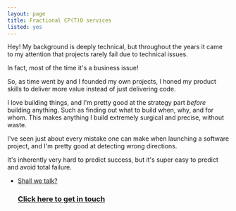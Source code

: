 ```yaml
---
layout: page
title: Fractional CP(T)O services
listed: yes
---
```

Hey! My background is deeply technical, but throughout the years it came to my attention that projects rarely fail due to technical issues. 

In fact, most of the time it's a business issue!

So, as time went by and I founded my own projects, I honed my product skills to deliver more value instead of just delivering code.

I love building things, and I'm pretty good at the strategy part *before* building anything. Such as finding out what to build when, why, and for whom. This makes anything I build extremely surgical and precise, without waste.

I've seen just about every mistake one can make when launching a software project, and I'm pretty good at detecting wrong directions.

It's inherently very hard to predict success, but it's super easy to predict and avoid total failure.

<ul class="listing">
    <li class="listing__li">
        <a class="listing__link block" href="/book-appointment/">
            <div class="listing__item">
                <div class="listing__type">Shall we talk?</div>
                <h3 class="listing__title">Click here to get in touch</h3>
            </div>
        </a>
    </li>
</ul>

